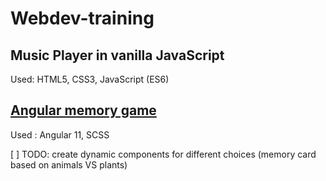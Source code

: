 # Webdev-training

## Music Player in vanilla JavaScript

Used: HTML5, CSS3, JavaScript (ES6)

## [Angular memory game](https://github.com/Krnds/Webdev-training/tree/main/angular-memory-game/)

Used : Angular 11, SCSS

[ ] TODO: create dynamic components for different choices (memory card based on animals VS plants)
